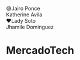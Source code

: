:sweat_smile:Jairo Ponce</br>
Katherine Avila</br>
:heart:Lady Soto</br>
Jhamile Dominguez</br>
# MercadoTech
